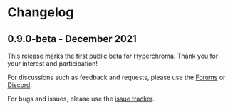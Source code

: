 # Changelog

## 0.9.0-beta - December 2021
This release marks the first public beta for Hyperchroma. Thank you for your interest and participation!

For discussions such as feedback and requests, please use the [Forums](https://github.com/Hyperchroma/hyperchroma/discussions) or [Discord](https://discord.gg/2RMkM7Az5h).

For bugs and issues, please use the [issue tracker](https://github.com/Hyperchroma/hyperchroma/issues).
